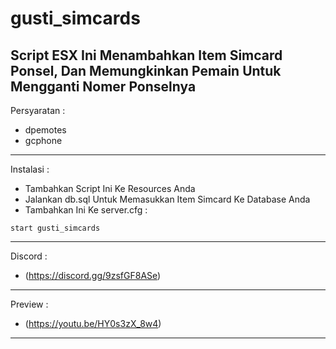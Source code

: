 # gusti_simcards
Script ESX Ini Menambahkan Item Simcard Ponsel, Dan Memungkinkan Pemain Untuk Mengganti Nomer Ponselnya
-----------------------------------------------------------
Persyaratan :
+ dpemotes
+ gcphone

-----------------------------------------------------------

Instalasi :
+ Tambahkan Script Ini Ke Resources Anda
+ Jalankan db.sql Untuk Memasukkan Item Simcard Ke Database Anda
+ Tambahkan Ini Ke server.cfg :
```
start gusti_simcards
```

-----------------------------------------------------------

Discord :
+ (https://discord.gg/9zsfGF8ASe)

-----------------------------------------------------------

Preview :
+ (https://youtu.be/HY0s3zX_8w4)

-----------------------------------------------------------